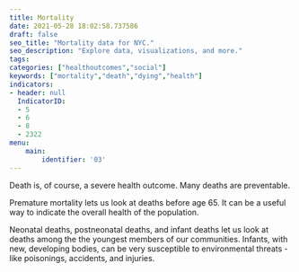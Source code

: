 ```yaml
---
title: Mortality
date: 2021-05-28 18:02:58.737586
draft: false
seo_title: "Mortality data for NYC."
seo_description: "Explore data, visualizations, and more."
tags: 
categories: ["healthoutcomes","social"]
keywords: ["mortality","death","dying","health"]
indicators:
- header: null
  IndicatorID:
  - 5
  - 6
  - 8
  - 2322
menu:
    main:
        identifier: '03'
---
```


Death is, of course, a severe health outcome. Many deaths are preventable.

Premature mortality lets us look at deaths before age 65. It can be a useful way to indicate the overall health of the population.

Neonatal deaths, postneonatal deaths, and infant deaths let us look at deaths among the the youngest members of our communities. Infants, with new, developing bodies, can be very susceptible to environmental threats - like poisonings, accidents, and injuries. 




